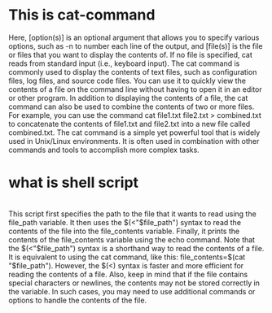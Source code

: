 # This is cat-command

Here, [option(s)] is an optional argument that allows you to specify various options, such as -n to number each line of the output, and [file(s)] is the file or files that you want to display the contents of. If no file is specified, cat reads from standard input (i.e., keyboard input). The cat command is commonly used to display the contents of text files, such as configuration files, log files, and source code files. You can use it to quickly view the contents of a file on the command line without having to open it in an editor or other program. In addition to displaying the contents of a file, the cat command can also be used to combine the contents of two or more files. For example, you can use the command cat file1.txt file2.txt > combined.txt to concatenate the contents of file1.txt and file2.txt into a new file called combined.txt. The cat command is a simple yet powerful tool that is widely used in Unix/Linux environments. It is often used in combination with other commands and tools to accomplish more complex tasks.

# what is shell script

<br/> This script first specifies the path to the file that it wants to read using the file_path variable. It then uses the $(<"$file_path") syntax to read the contents of the file into the file_contents variable. Finally, it prints the contents of the file_contents variable using the echo command. Note that the $(<"$file_path") syntax is a shorthand way to read the contents of a file. It is equivalent to using the cat command, like this: file_contents=$(cat "$file_path"). However, the $(<) syntax is faster and more efficient for reading the contents of a file. Also, keep in mind that if the file contains special characters or newlines, the contents may not be stored correctly in the variable. In such cases, you may need to use additional commands or options to handle the contents of the file. <br/>
